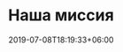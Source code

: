 ---
title: "Наша миссия"
# title: "About us"
date: 2019-07-08T18:19:33+06:00
bgImage: images/background/page-title.jpg
description : "This is meta description"
---